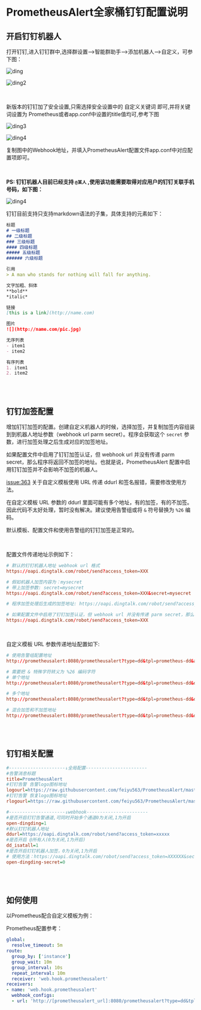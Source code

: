 # PrometheusAlert全家桶钉钉配置说明

## 开启钉钉机器人

打开钉钉,进入钉钉群中,选择群设置-->智能群助手-->添加机器人-->自定义，可参下图：

![ding](../images/dingding1.png)

![ding2](../images/dingding2.png)

<br/>

新版本的钉钉加了安全设置,只需选择安全设置中的 自定义关键词 即可,并将关键词设置为 Prometheus或者app.conf中设置的title值均可,参考下图

![ding3](../images/dingding3.png)

![ding4](../images/dingding4.png)

复制图中的Webhook地址，并填入PrometheusAlert配置文件app.conf中对应配置项即可。

<br/>

 **PS: 钉钉机器人目前已经支持 `@某人` ,使用该功能需要取得对应用户的钉钉关联手机号码，如下图：**

![ding4](../images/dingding5.png)

钉钉目前支持只支持markdown语法的子集，具体支持的元素如下：

```md
标题
# 一级标题
## 二级标题
### 三级标题
#### 四级标题
##### 五级标题
###### 六级标题

引用
> A man who stands for nothing will fall for anything.

文字加粗、斜体
**bold**
*italic*

链接
[this is a link](http://name.com)

图片
![](http://name.com/pic.jpg)

无序列表
- item1
- item2

有序列表
1. item1
2. item2
```

<br/>
<br/>

## 钉钉加签配置

增加钉钉加签的配置。创建自定义机器人的时候，选择加签，并复制加签内容组装到到机器人地址参数（webhook url parm secret）。程序会获取这个 `secret` 参数，进行加签处理之后生成对应的加签地址。

如果配置文件中启用了钉钉加签认证，但 webhook url 并没有传递 parm secret，那么程序将返回不加签的地址。也就是说，PrometheusAlert 配置中启用钉钉加签并不会影响不加签的机器人。

[issue:363](https://github.com/feiyu563/PrometheusAlert/issues/363) 关于自定义模板使用 URL 传递 ddurl 和签名报错，需要修改使用方法。

在自定义模板 URL 参数的 ddurl 里面可能有多个地址，有的加签，有的不加签。因此代码不太好处理，暂时没有解决。建议使用告警组或将 `&` 符号替换为 `%26` 编码。

默认模板、配置文件和使用告警组的钉钉加签是正常的。

<br/>

配置文件传递地址示例如下：

```conf
# 默认的钉钉机器人地址 webhook url 格式
https://oapi.dingtalk.com/robot/send?access_token=XXX

# 假如机器人加签内容为：mysecret
# 带上加签参数: secret=mysecret
https://oapi.dingtalk.com/robot/send?access_token=XXX&secret=mysecret

# 程序加签处理后生成的加签地址: https://oapi.dingtalk.com/robot/send?access_token=XXXXXX&timestamp=XXX&sign=XXX

# 如果配置文件中启用了钉钉加签认证，但 webhook url 并没有传递 parm secret，那么程序将返回不加签的地址
https://oapi.dingtalk.com/robot/send?access_token=XXX
```

<br/>

自定义模板 URL 参数传递地址配置如下:

```conf
# 使用告警组配置地址
http://prometheusalert:8080/prometheusalert?type=dd&tpl=prometheus-dd&alertgroup=xxx&at=xxx

# 需要把 & 特殊字符转义为 %26 编码字符
# 单个地址
http://prometheusalert:8080/prometheusalert?type=dd&tpl=prometheus-dd&ddurl=加签地址%26secret=xxx&at=xxx

# 多个地址
http://prometheusalert:8080/prometheusalert?type=dd&tpl=prometheus-dd&ddurl=加签地址%26secret=xxx,加签地址%26secret=xxx

# 混合加签和不加签地址
http://prometheusalert:8080/prometheusalert?type=dd&tpl=prometheus-dd&ddurl=不加签地址,加签地址%26secret=xxx
```


<br/>
<br/>

## 钉钉相关配置

```ini
#---------------------↓全局配置-----------------------
#告警消息标题
title=PrometheusAlert
#钉钉告警 告警logo图标地址
logourl=https://raw.githubusercontent.com/feiyu563/PrometheusAlert/master/doc/alert-center.png
#钉钉告警 恢复logo图标地址
rlogourl=https://raw.githubusercontent.com/feiyu563/PrometheusAlert/master/doc/alert-center.png

#---------------------↓webhook-----------------------
#是否开启钉钉告警通道,可同时开始多个通道0为关闭,1为开启
open-dingding=1
#默认钉钉机器人地址
ddurl=https://oapi.dingtalk.com/robot/send?access_token=xxxxx
#是否开启 @所有人(0为关闭,1为开启)
dd_isatall=1
#是否开启钉钉机器人加签，0为关闭,1为开启
# 使用方法：https://oapi.dingtalk.com/robot/send?access_token=XXXXXX&secret=mysecret
open-dingding-secret=0
```

<br/>
<br/>

## 如何使用

以Prometheus配合自定义模板为例：

Prometheus配置参考：

```yml
global:
  resolve_timeout: 5m
route:
  group_by: ['instance']
  group_wait: 10m
  group_interval: 10s
  repeat_interval: 10m
  receiver: 'web.hook.prometheusalert'
receivers:
- name: 'web.hook.prometheusalert'
  webhook_configs:
  - url: 'http://[prometheusalert_url]:8080/prometheusalert?type=dd&tpl=prometheus-dd&ddurl=钉钉机器人地址,钉钉机器人地址2&at=18888888888,18888888889'
```
